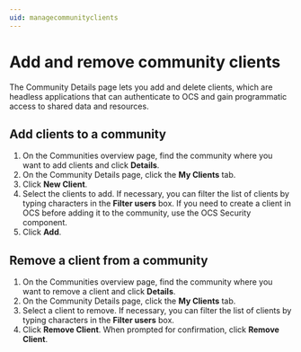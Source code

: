 ```yaml
---
uid: managecommunityclients
---
```


# Add and remove community clients

The Community Details page lets you add and delete clients, which are headless applications that can authenticate to OCS and gain programmatic access to shared data and resources.

## Add clients to a community

1. On the Communities overview page, find the community where you want to add clients and click **Details**.
2. On the Community Details page, click the **My Clients** tab.
3. Click **New Client**.
4. Select the clients to add. If necessary, you can filter the list of clients by typing characters in the **Filter users** box. If you need to create a client in OCS before adding it to the community, use the OCS Security component.
5. Click **Add**.

## Remove a client from a community

1. On the Communities overview page, find the community where you want to remove a client and click **Details**.
2. On the Community Details page, click the **My Clients** tab.
3. Select a client to remove.  If necessary, you can filter the list of clients by typing characters in the **Filter users** box. 
4. Click **Remove Client**.  When prompted for confirmation, click **Remove Client**.